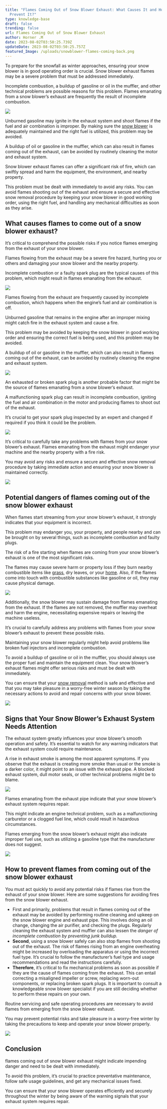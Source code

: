 ```yaml
---
title: "Flames Coming Out of Snow Blower Exhaust: What Causes It and How to
  Prevent It?"
type: knowledge-base
draft: false
trending: false
url: Flames Coming Out of Snow Blower Exhaust
author: Horner .M
date: 2023-08-02T03:50:25.739Z
updateDate: 2023-08-02T03:50:25.757Z
featured_Image: /uploads/snowblower-flames-coming-back.png
---
```

To prepare for the snowfall as winter approaches, ensuring your snow blower is in good operating order is crucial. Snow blower exhaust flames may be a severe problem that must be addressed immediately.

Incomplete combustion, a buildup of gasoline or oil in the muffler, and other technical problems are possible reasons for this problem. Flames emanating from a snow blower’s exhaust are frequently the result of incomplete combustion.

![](/uploads/snowblower-2.png)

Unburned gasoline may ignite in the exhaust system and shoot flames if the fuel and air combination is improper. By making sure the [snow blower](https://surferhandy.com/snow-blower-not-throwing-snow-far/) is adequately maintained and the right fuel is utilized, this problem may be avoided.

A buildup of oil or gasoline in the muffler, which can also result in flames coming out of the exhaust, can be avoided by routinely cleaning the motor and exhaust system.

Snow blower exhaust flames can offer a significant risk of fire, which can swiftly spread and harm the equipment, the environment, and nearby property.

This problem must be dealt with immediately to avoid any risks. You can avoid flames shooting out of the exhaust and ensure a secure and effective snow removal procedure by keeping your snow blower in good working order, using the right fuel, and handling any mechanical difficulties as soon as they arise.

## [](<>)**What causes flames to come out of a snow blower exhaust?**

It’s critical to comprehend the possible risks if you notice flames emerging from the exhaust of your snow blower.

Flames flowing from the exhaust may be a severe fire hazard, hurting you or others and damaging your snow blower and the nearby property.

Incomplete combustion or a faulty spark plug are the typical causes of this problem, which might result in flames emanating from the exhaust.

![](/uploads/spark-plug-snowblower-1-.png)

Flames flowing from the exhaust are frequently caused by incomplete combustion, which happens when the engine’s fuel and air combination is off.

Unburned gasoline that remains in the engine after an improper mixing might catch fire in the exhaust system and cause a fire.

This problem may be avoided by keeping the snow blower in good working order and ensuring the correct fuel is being used, and this problem may be avoided.

A buildup of oil or gasoline in the muffler, which can also result in flames coming out of the exhaust, can be avoided by routinely cleaning the engine and exhaust system.

![](/uploads/muffler.png)

An exhausted or broken spark plug is another probable factor that might be the source of flames emanating from a snow blower’s exhaust.

A malfunctioning spark plug can result in incomplete combustion, igniting the fuel and air combination in the motor and producing flames to shoot out of the exhaust.

It’s crucial to get your spark plug inspected by an expert and changed if required if you think it could be the problem.

![](/uploads/how-much.png)

It’s critical to carefully take any problems with flames from your snow blower’s exhaust. Flames emanating from the exhaust might endanger your machine and the nearby property with a fire risk.

You may avoid any risks and ensure a secure and effective snow removal procedure by taking immediate action and ensuring your snow blower is maintained correctly.

![](/uploads/snowblower-fire-risk.png)

## [](<>)**Potential dangers of flames coming out of the snow blower exhaust**

When flames start streaming from your snow blower’s exhaust, it strongly indicates that your equipment is incorrect.

This problem may endanger you, your property, and people nearby and can be brought on by several things, such as incomplete combustion and faulty plugs.

The risk of a fire starting when flames are coming from your snow blower’s exhaust is one of the most significant risks.

The flames may cause severe harm or property loss if they burn nearby combustible items like [grass](https://surferhandy.com/commercial-mower-for-wet-grass/), dry leaves, or your [home](https://surferhandy.com/gas-chainsaw-for-home-use/). Also, if the flames come into touch with combustible substances like gasoline or oil, they may cause physical damage.

![](/uploads/snowblower-caught-fire.png)

Additionally, the snow blower may sustain damage from flames emanating from the exhaust. If the flames are not removed, the muffler may overheat and harm the engine, necessitating expensive repairs or leaving the machine useless.

It’s crucial to carefully address any problems with flames from your snow blower’s exhaust to prevent these possible risks.

Maintaining your snow blower regularly might help avoid problems like broken fuel injectors and incomplete combustion.

To avoid a buildup of gasoline or oil in the muffler, you should always use the proper fuel and maintain the equipment clean. Your snow blower’s exhaust flames might offer serious risks and must be dealt with immediately.

You can ensure that your [snow removal](https://surferhandy.com/snow-blower-not-throwing-snow-far/) method is safe and effective and that you may take pleasure in a worry-free winter season by taking the necessary actions to avoid and repair concerns with your snow blower.

![](/uploads/snowblower-use-properly.png)

## [](<>)**Signs that Your Snow Blower’s Exhaust System Needs Attention**

The exhaust system greatly influences your snow blower’s smooth operation and safety. It’s essential to watch for any warning indicators that the exhaust system could require maintenance.

A rise in exhaust smoke is among the most apparent symptoms. If you observe that the exhaust is creating more smoke than usual or the smoke is a darker color, it might point to an issue with the exhaust pipe. A blocked exhaust system, dull motor seals, or other technical problems might be to blame.

![](/uploads/snowblower-exhaust-system.png)

Flames emanating from the exhaust pipe indicate that your snow blower’s exhaust system requires repair.

This might indicate an engine technical problem, such as a malfunctioning carburetor or a clogged fuel line, which could result in hazardous circumstances.

Flames emerging from the snow blower’s exhaust might also indicate improper fuel use, such as utilizing a gasoline type that the manufacturer does not suggest.

![](/uploads/snowblower-fuel-1-.png)

## [](<>)**How to prevent flames from coming out of the snow blower exhaust**

You must act quickly to avoid any potential risks if flames rise from the exhaust of your snow blower. Here are some suggestions for avoiding fires from the snow blower exhaust.

* First and primarily, problems that result in flames coming out of the exhaust may be avoided by performing routine cleaning and upkeep on the snow blower engine and exhaust pipe. This involves doing an oil change, changing the air purifier, and checking the plugs. Regularly cleaning the exhaust system and muffler can also lessen the *danger of incomplete combustion by preventing junk buildup.*
* **Second**, using a snow blower safely can also stop flames from shooting out of the exhaust. The risk of flames rising from an engine overheating might be increased by overloading the apparatus or using the incorrect fuel type. It’s crucial to follow the manufacturer’s fuel type and usage recommendations and read the instructions carefully.
* **Therefore**, it’s critical to fix mechanical problems as soon as possible if they are the cause of flames coming from the exhaust. This can entail correcting a misaligned impeller or screw, replacing worn-out components, or replacing broken spark plugs. It is important to consult a knowledgeable snow blower specialist if you are still deciding whether to perform these repairs on your own.

Routine servicing and safe operating procedures are necessary to avoid flames from emerging from the snow blower exhaust.

You may prevent potential risks and take pleasure in a worry-free winter by taking the precautions to keep and operate your snow blower properly.

![](/uploads/snowblower-uses.png)

## [](<>)**Conclusion**

flames coming out of snow blower exhaust might indicate impending danger and need to be dealt with immediately.

To avoid this problem, it’s crucial to practice preventative maintenance, follow safe usage guidelines, and get any mechanical issues fixed.

You can ensure that your snow blower operates efficiently and securely throughout the winter by being aware of the warning signals that your exhaust system requires repair.